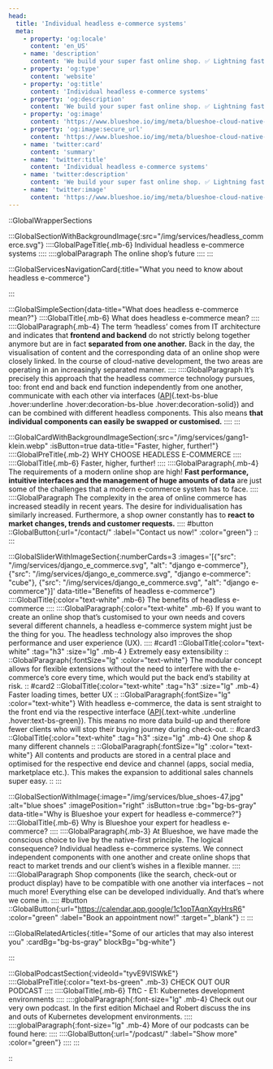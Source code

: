 ```yaml
---
head:
  title: 'Individual headless e-commerce systems'
  meta:
    - property: 'og:locale'
      content: 'en_US'
    - name: 'description'
      content: 'We build your super fast online shop. ✅ Lightning fast ✅ Robust ✅ Scalable | Find out more about state-of-the-art e-commerce.'
    - property: 'og:type'
      content: 'website'
    - property: 'og:title'
      content: 'Individual headless e-commerce systems'
    - property: 'og:description'
      content: 'We build your super fast online shop. ✅ Lightning fast ✅ Robust ✅ Scalable | Find out more about state-of-the-art e-commerce.'
    - property: 'og:image'
      content: 'https://www.blueshoe.io/img/meta/blueshoe-cloud-native-devlopment.png'
    - property: 'og:image:secure_url'
      content: 'https://www.blueshoe.io/img/meta/blueshoe-cloud-native-devlopment.png'
    - name: 'twitter:card'
      content: 'summary'
    - name: 'twitter:title'
      content: 'Individual headless e-commerce systems'
    - name: 'twitter:description'
      content: 'We build your super fast online shop. ✅ Lightning fast ✅ Robust ✅ Scalable | Find out more about state-of-the-art e-commerce.'
    - name: 'twitter:image'
      content: 'https://www.blueshoe.io/img/meta/blueshoe-cloud-native-devlopment.png'
---
```


::GlobalWrapperSections

:::GlobalSectionWithBackgroundImage{:src="/img/services/headless_commerce.svg"}
::::GlobalPageTitle{.mb-6}
Individual headless e-commerce systems
::::
::::globalParagraph
The online shop’s future
::::
:::

:::GlobalServicesNavigationCard{:title="What you need to know about headless e-commerce"}

:::

:::GlobalSimpleSection{data-title="What does headless e-commerce mean?"}
::::GlobalTitle{.mb-6}
What does headless e-commerce mean?
::::
::::GlobalParagraph{.mb-4}
The term ‘headless’ comes from IT architecture and indicates that **frontend and backend** do not strictly belong together anymore but are in fact **separated from one another.** Back in the day, the visualisation of content and the corresponding data of an online shop were closely linked. In the course of cloud-native development, the two areas are operating in an increasingly separated manner.
::::
::::GlobalParagraph
It’s precisely this approach that the headless commerce technology pursues, too: front end and back end function independently from one another, communicate with each other via interfaces ([API](/our-services/api-development-company/){.text-bs-blue .hover:underline .hover:decoration-bs-blue .hover:decoration-solid}) and can be combined with different headless components. This also means **that individual components can easily be swapped or customised.**
::::
:::

:::GlobalCardWithBackgroundImageSection{:src="/img/services/gang1-klein.webp" :isButton=true data-title="Faster, higher, further!"}
::::GlobalPreTitle{.mb-2}
WHY CHOOSE HEADLESS E-COMMERCE
::::
::::GlobalTitle{.mb-6}
Faster, higher, further!
::::
::::GlobalParagraph{.mb-4}
The requirements of a modern online shop are high! **Fast performance, intuitive interfaces and the management of huge amounts of data** are just some of the challenges that a modern e-commerce system has to face.
::::
::::GlobalParagraph
The complexity in the area of online commerce has increased steadily in recent years. The desire for individualisation has similarly increased. Furthermore, a shop owner constantly has to **react to market changes, trends and customer requests.**
::::
#button
::GlobalButton{:url="/contact/" :label="Contact us now!" :color="green"}
::
:::

:::GlobalSliderWithImageSection{:numberCards=3 :images='[{"src": "/img/services/django_e_commerce.svg", "alt": "django e-commerce"}, {"src": "/img/services/django_e_commerce.svg", "django e-commerce": "cube"}, {"src": "/img/services/django_e_commerce.svg", "alt": "django e-commerce"}]' data-title="Benefits of headless e-commerce"}
::::GlobalTitle{:color="text-white" .mb-6}
The benefits of headless e-commerce
::::
::::GlobalParagraph{:color="text-white" .mb-6}
If you want to create an online shop that’s customised to your own needs and covers several different channels, a headless e-commerce system might just be the thing for you. The headless technology also improves the shop performance and user experience (UX).
::::
#card1
::GlobalTitle{:color="text-white" :tag="h3" :size="lg" .mb-4 }
Extremely easy extensibility
::
::GlobalParagraph{:fontSize="lg" :color="text-white"}
The modular concept allows for flexible extensions without the need to interfere with the e-commerce’s core every time, which would put the back end’s stability at risk.
::
#card2
::GlobalTitle{:color="text-white" :tag="h3" :size="lg" .mb-4}
Faster loading times, better UX
::
::GlobalParagraph{:fontSize="lg" :color="text-white"}
With headless e-commerce, the data is sent straight to the front end via the respective interface ([API](/our-services/api-development-company/){.text-white .underline .hover:text-bs-green}). This means no more data build-up and therefore fewer clients who will stop their buying journey during check-out.
::
#card3
::GlobalTitle{:color="text-white" :tag="h3" :size="lg" .mb-4}
One shop & many different channels
::
::GlobalParagraph{:fontSize="lg" :color="text-white"}
All contents and products are stored in a central place and optimised for the respective end device and channel (apps, social media, marketplace etc.). This makes the expansion to additional sales channels super easy.
::
:::

:::GlobalSectionWithImage{:image="/img/services/blue_shoes-47.jpg" :alt="blue shoes" :imagePosition="right" :isButton=true :bg="bg-bs-gray" data-title="Why is Blueshoe your expert for headless e-commerce?"}
::::GlobalTitle{.mb-6}
Why is Blueshoe your expert for headless e-commerce?
::::
::::GlobalParagraph{.mb-3}
At Blueshoe, we have made the conscious choice to live by the native-first principle. The logical consequence? Individual headless e-commerce systems. We connect independent components with one another and create online shops that react to market trends and our client’s wishes in a flexible manner.
::::
::::GlobalParagraph
Shop components (like the search, check-out or product display) have to be compatible with one another via interfaces – not much more! Everything else can be developed individually. And that’s where we come in.
::::
#button
::GlobalButton{:url="https://calendar.app.google/1c1opTAqnXqyHrsR6" :color="green" :label="Book an appointment now!" :target="_blank"}
::
:::

:::GlobalRelatedArticles{:title="Some of our articles that may also interest you" :cardBg="bg-bs-gray" blockBg="bg-white"}

:::

:::GlobalPodcastSection{:videoId="tyvE9VlSWkE"}
::::GlobalPreTitle{:color="text-bs-green" .mb-3}
CHECK OUT OUR PODCAST
::::
::::GlobalTitle{.mb-6}
TftC - E1: Kubernetes development environments
::::
::::globalParagraph{:font-size="lg" .mb-4}
Check out our very own podcast. In the first edition Michael and Robert discuss the ins and outs of Kubernetes development environments.
::::
::::globalParagraph{:font-size="lg" .mb-4}
More of our podcasts can be found here:
::::
::::GlobalButton{:url="/podcast/" :label="Show more" :color="green"}
::::
:::

::